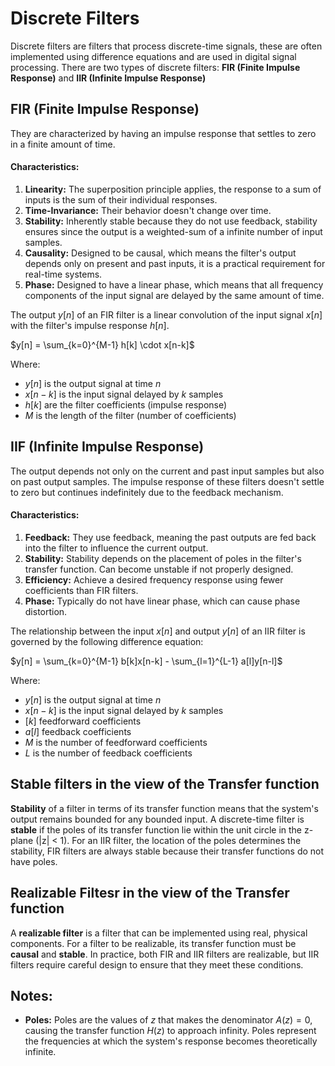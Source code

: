 # Discrete Filters
Discrete filters are filters that process discrete-time signals, these are often implemented using difference equations and are used in digital signal processing. There are two types of discrete filters: **FIR (Finite Impulse Response)** and **IIR (Infinite Impulse Response)**

## FIR (Finite Impulse Response)
They are characterized by having an impulse response that settles to zero in a finite amount of time.

#### Characteristics:
1. **Linearity:** The superposition principle applies, the response to a sum of inputs is the sum of their individual responses.
2. **Time-Invariance:** Their behavior doesn't change over time.
3. **Stability:** Inherently stable because they do not use feedback, stability ensures since the output is a weighted-sum of a infinite number of input samples.
4. **Causality:** Designed to be causal, which means the filter's output depends only on present and past inputs, it is a practical requirement for real-time systems.
5. **Phase:** Designed to have a linear phase, which means that all frequency components of the input signal are delayed by the same amount of time.

The output $y[n]$ of an FIR filter is a linear convolution of the input signal $x[n]$ with the filter's impulse response $h[n]$.

$y[n] = \sum_{k=0}^{M-1} h[k] \cdot x[n-k]$

Where:
- $y[n]$ is the output signal at time $n$
- $x[n-k]$ is the input signal delayed by $k$ samples
- $h[k]$ are the filter coefficients (impulse response)
- $M$ is the length of the filter (number of coefficients)

## IIF (Infinite Impulse Response)
The output depends not only on the current and past input samples but also on past output samples. The impulse response of these filters doesn't settle to zero but continues indefinitely due to the feedback mechanism.

#### Characteristics:
1. **Feedback:** They use feedback, meaning the past outputs are fed back into the filter to influence the current output.
2. **Stability:** Stability depends on the placement of poles in the filter's transfer function. Can become unstable if not properly designed.
3. **Efficiency:** Achieve a desired frequency response using fewer coefficients than FIR filters.
4. **Phase:** Typically do not have linear phase, which can cause phase distortion.

The relationship between the input $x[n]$ and output $y[n]$ of an IIR filter is governed by the following difference equation:

$y[n] = \sum_{k=0}^{M-1} b[k]x[n-k] - \sum_{l=1}^{L-1} a[l]y[n-l]$

Where:
- $y[n]$ is the output signal at time $n$
- $x[n-k]$ is the input signal delayed by $k$ samples
- $[k]$ feedforward coefficients
- $a[l]$ feedback coefficients
- $M$ is the number of feedforward coefficients
- $L$ is the number of feedback coefficients

## Stable filters in the view of the Transfer function
**Stability** of a filter in terms of its transfer function means that the system's output remains bounded for any bounded input. A discrete-time filter is **stable** if the poles of its transfer function lie within the unit circle in the z-plane (|z| < 1). For an IIR filter, the location of the poles determines the stability, FIR filters are always stable because their transfer functions do not have poles.

## Realizable Filtesr in the view of the Transfer function
A **realizable filter** is a filter that can be implemented using real, physical components. For a filter to be realizable, its transfer function must be **causal** and **stable**. In practice, both FIR and IIR filters are realizable, but IIR filters require careful design to ensure that they meet these conditions.

## Notes:
- **Poles:** Poles are the values of $z$ that makes the denominator $A(z) = 0$, causing the transfer function $H(z)$ to approach infinity. Poles represent the frequencies at which the system's response becomes theoretically infinite.
